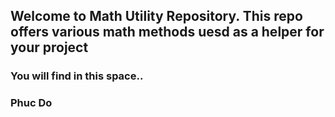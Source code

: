 ## Welcome to Math Utility Repository. This repo offers various math methods uesd as a helper for your project
### You will find in this space..
### Phuc Do
